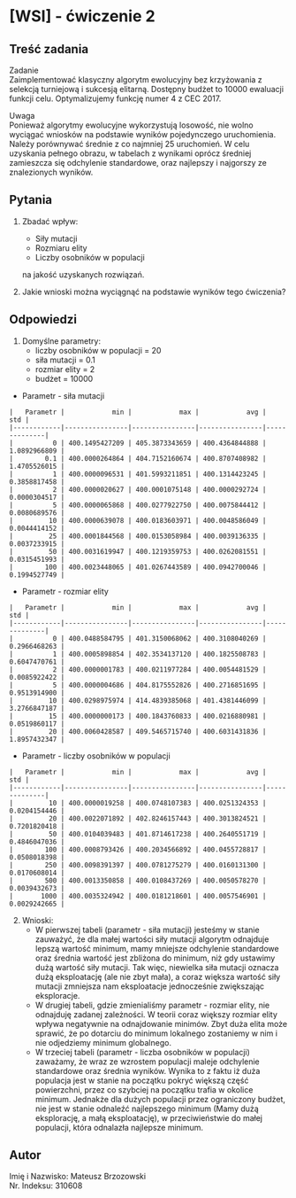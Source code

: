 [WSI] - ćwiczenie 2
=================

Treść zadania
------------
Zadanie\
Zaimplementować klasyczny algorytm ewolucyjny bez krzyżowania z selekcją turniejową i sukcesją elitarną. Dostępny budżet to 10000 ewaluacji funkcji celu. Optymalizujemy funkcję numer 4 z CEC 2017.

Uwaga\
Ponieważ algorytmy ewolucyjne wykorzystują losowość, nie wolno wyciągać wniosków na podstawie wyników pojedynczego uruchomienia. Należy porównywać średnie z co najmniej 25 uruchomień. W celu uzyskania pełnego obrazu, w tabelach z wynikami oprócz średniej zamieszcza się odchylenie standardowe, oraz najlepszy i najgorszy ze znalezionych wyników.

Pytania
------------
1.  Zbadać wpływ:
    - Siły mutacji
    - Rozmiaru elity
    - Liczby osobników w populacji

    na jakość uzyskanych rozwiązań.

2.  Jakie wnioski można wyciągnąć na podstawie wyników tego ćwiczenia?

Odpowiedzi
------------
1. Domyślne parametry:
    - liczby osobników w populacji = 20
    - siła mutacji = 0.1
    - rozmiar elity = 2
    - budżet = 10000
- Parametr - siła mutacji
```
|   Parametr |            min |            max |            avg |          std |
|------------|----------------|----------------|----------------|--------------|
|          0 | 400.1495427209 | 405.3873343659 | 400.4364844888 | 1.0892966809 |
|        0.1 | 400.0000264864 | 404.7152160674 | 400.8707408982 | 1.4705526015 |
|          1 | 400.0000096531 | 401.5993211851 | 400.1314423245 | 0.3858817458 |
|          2 | 400.0000020627 | 400.0001075148 | 400.0000292724 | 0.0000304517 |
|          5 | 400.0000065868 | 400.0277922750 | 400.0075844412 | 0.0080689576 |
|         10 | 400.0000639078 | 400.0183603971 | 400.0048586049 | 0.0044414152 |
|         25 | 400.0001844568 | 400.0153058984 | 400.0039136335 | 0.0037233915 |
|         50 | 400.0031619947 | 400.1219359753 | 400.0262081551 | 0.0315451993 |
|        100 | 400.0023448065 | 401.0267443589 | 400.0942700046 | 0.1994527749 |
```
- Parametr - rozmiar elity
```
|   Parametr |            min |            max |            avg |          std |
|------------|----------------|----------------|----------------|--------------|
|          0 | 400.0488584795 | 401.3150068062 | 400.3108040269 | 0.2966468263 |
|          1 | 400.0005898854 | 402.3534137120 | 400.1825508783 | 0.6047470761 |
|          2 | 400.0000001783 | 400.0211977284 | 400.0054481529 | 0.0085922422 |
|          5 | 400.0000004686 | 404.8175552826 | 400.2716851695 | 0.9513914900 |
|         10 | 400.0298975974 | 414.4839385068 | 401.4381446099 | 3.2766847187 |
|         15 | 400.0000000173 | 400.1843760833 | 400.0216880981 | 0.0519860117 |
|         20 | 400.0060428587 | 409.5465715740 | 400.6031431836 | 1.8957432347 |
```
- Parametr -  liczby osobników w populacji
```
|   Parametr |            min |            max |            avg |          std |
|------------|----------------|----------------|----------------|--------------|
|         10 | 400.0000019258 | 400.0748107383 | 400.0251324353 | 0.0204154446 |
|         20 | 400.0022071892 | 402.8246157443 | 400.3013824521 | 0.7201820418 |
|         50 | 400.0104039483 | 401.8714617238 | 400.2640551719 | 0.4846047036 |
|        100 | 400.0008793426 | 400.2034566892 | 400.0455728817 | 0.0508018398 |
|        250 | 400.0098391397 | 400.0781275279 | 400.0160131300 | 0.0170608014 |
|        500 | 400.0013350858 | 400.0108437269 | 400.0050578270 | 0.0039432673 |
|       1000 | 400.0035324942 | 400.0181218601 | 400.0057546901 | 0.0029242665 |
```
2. Wnioski:
    - W pierwszej tabeli (parametr - siła mutacji) jesteśmy w stanie zauważyć, że dla małej wartości siły mutacji algorytm odnajduje lepszą wartość minimum, mamy mniejsze odchylenie standardowe oraz średnia wartość jest zbliżona do minimum, niż gdy ustawimy dużą wartość siły mutacji. Tak więc, niewielka siła mutacji oznacza dużą eksploatację (ale nie zbyt mała), a coraz większa wartość siły mutacji zmniejsza nam eksploatacje jednocześnie zwiększając eksploracje.
    - W drugiej tabeli, gdzie zmienialiśmy parametr - rozmiar elity, nie odnajduję zadanej zależności. W teorii coraz większy rozmiar elity wpływa negatywnie na odnajdowanie minimów. Zbyt duża elita może sprawić, że po dotarciu do minimum lokalnego zostaniemy w nim i nie odjedziemy minimum globalnego.
    - W trzeciej tabeli (parametr - liczba osobników w populacji) zaważamy, że wraz ze wzrostem populacji maleje odchylenie standardowe oraz średnia wyników. Wynika to z faktu iż duża populacja jest w stanie na początku pokryć większą część powierzchni, przez co szybciej na początku trafia w okolice minimum. Jednakże dla dużych populacji przez ograniczony budżet, nie jest w stanie odnaleźć najlepszego minimum (Mamy dużą eksplorację, a małą eksploatację), w przeciwieństwie do małej populacji, która odnalazła najlepsze minimum.


Autor
------------
Imię i Nazwisko: Mateusz Brzozowski\
Nr. Indeksu: 310608